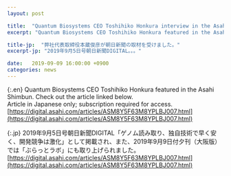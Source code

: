 ```yaml
---
layout: post

title:  "Quantum Biosystems CEO Toshihiko Honkura interview in the Asahi Shimbun."
excerpt: "Quantum Biosystems CEO Toshihiko Honkura featured in the Asahi Shimbun. Check out..."

title-jp:  "弊社代表取締役本蔵俊彦が朝日新聞の取材を受けました。"
excerpt-jp: "2019年9月5日号朝日新聞DIGITAL。。。"

date:   2019-09-09 16:00:00 +0900
categories: news
---
```


{:.en}
Quantum Biosystems CEO Toshihiko Honkura featured in the Asahi Shimbun. Check out the article linked below.  
Article in Japanese only; subscription required for access.  
[https://digital.asahi.com/articles/ASM8Y5F63M8YPLBJ007.html](https://digital.asahi.com/articles/ASM8Y5F63M8YPLBJ007.html)  


{:.jp}
2019年9月5日号朝日新聞DIGITAL「ゲノム読み取り、独自技術で早く安く、開発競争は激化」として掲載され、また、2019年9月9日付夕刊（大阪版）では「ぶらっとラボ」にも取り上げられました。  
[https://digital.asahi.com/articles/ASM8Y5F63M8YPLBJ007.html](https://digital.asahi.com/articles/ASM8Y5F63M8YPLBJ007.html)  
